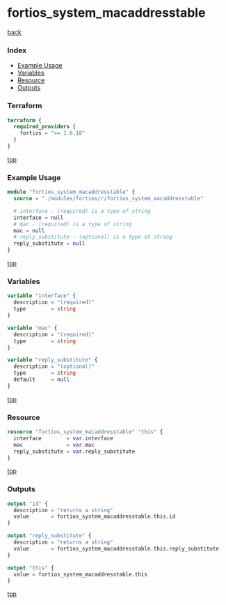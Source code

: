 # fortios_system_macaddresstable

[back](../fortios.md)

### Index

- [Example Usage](#example-usage)
- [Variables](#variables)
- [Resource](#resource)
- [Outputs](#outputs)

### Terraform

```terraform
terraform {
  required_providers {
    fortios = ">= 1.6.18"
  }
}
```

[top](#index)

### Example Usage

```terraform
module "fortios_system_macaddresstable" {
  source = "./modules/fortios/r/fortios_system_macaddresstable"

  # interface - (required) is a type of string
  interface = null
  # mac - (required) is a type of string
  mac = null
  # reply_substitute - (optional) is a type of string
  reply_substitute = null
}
```

[top](#index)

### Variables

```terraform
variable "interface" {
  description = "(required)"
  type        = string
}

variable "mac" {
  description = "(required)"
  type        = string
}

variable "reply_substitute" {
  description = "(optional)"
  type        = string
  default     = null
}
```

[top](#index)

### Resource

```terraform
resource "fortios_system_macaddresstable" "this" {
  interface        = var.interface
  mac              = var.mac
  reply_substitute = var.reply_substitute
}
```

[top](#index)

### Outputs

```terraform
output "id" {
  description = "returns a string"
  value       = fortios_system_macaddresstable.this.id
}

output "reply_substitute" {
  description = "returns a string"
  value       = fortios_system_macaddresstable.this.reply_substitute
}

output "this" {
  value = fortios_system_macaddresstable.this
}
```

[top](#index)